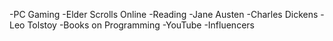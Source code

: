 -PC Gaming
 -Elder Scrolls Online
-Reading
  -Jane Austen
  -Charles Dickens
  -Leo Tolstoy
  -Books on Programming
 -YouTube
  -Influencers 
